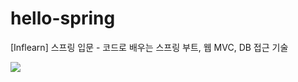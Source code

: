 # hello-spring
[Inflearn] 스프링 입문 - 코드로 배우는 스프링 부트, 웹 MVC, DB 접근 기술

![](https://cdn.inflearn.com/public/files/posts/0f5d8d54-78f8-4927-8fe6-96ca4c2e24fe/373-renew-1.jpg)
